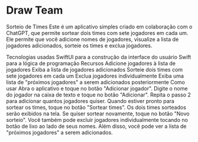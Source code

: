 # Draw Team

Sorteio de Times
Este é um aplicativo simples criado em colaboração com o ChatGPT, que permite sortear dois times com sete jogadores em cada um. Ele permite que você adicione nomes de jogadores, visualize a lista de jogadores adicionados, sorteie os times e exclua jogadores.

Tecnologias usadas
SwiftUI para a construção da interface do usuário
Swift para a lógica de programação
Recursos
Adicione jogadores à lista de jogadores
Exiba a lista de jogadores adicionados
Sorteie dois times com sete jogadores em cada um
Exclua jogadores individualmente
Exiba uma lista de "próximos jogadores" a serem adicionados posteriormente
Como usar
Abra o aplicativo e toque no botão "Adicionar jogador".
Digite o nome do jogador na caixa de texto e toque no botão "Adicionar".
Repita o passo 2 para adicionar quantos jogadores quiser.
Quando estiver pronto para sortear os times, toque no botão "Sortear times".
Os dois times sorteados serão exibidos na tela. Se quiser sortear novamente, toque no botão "Novo sorteio".
Você também pode excluir jogadores individualmente tocando no botão de lixo ao lado de seus nomes. Além disso, você pode ver a lista de "próximos jogadores" a serem adicionados.
